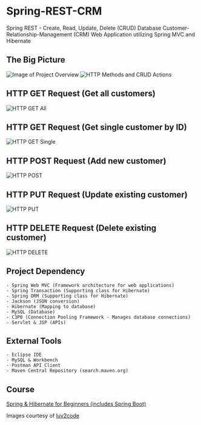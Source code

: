 # Spring-REST-CRM

Spring REST - Create, Read, Update, Delete (CRUD) Database Customer-Relationship-Management (CRM) Web Application utilizing Spring MVC and Hibernate

## The Big Picture

![Image of Project Overview](https://i.imgur.com/vGdKqHi.png)
![HTTP Methods and CRUD Actions](https://i.imgur.com/j3kQNPz.png)


## HTTP GET Request (Get all customers)
![HTTP GET All](https://i.imgur.com/Um9V0Ah.png)

## HTTP GET Request (Get single customer by ID)
![HTTP GET Single](https://i.imgur.com/4tvdczl.png)

## HTTP POST Request (Add new customer)
![HTTP POST](https://i.imgur.com/96HeNyg.png)

## HTTP PUT Request (Update existing customer)
![HTTP PUT](https://i.imgur.com/y4mSJie.png)

## HTTP DELETE Request (Delete existing customer)
![HTTP DELETE](https://i.imgur.com/rETxBLx.png)


## Project Dependency
```
- Spring Web MVC (Framework architecture for web applications)
- Spring Transaction (Supporting class for Hibernate)
- Spring ORM (Supporting class for Hibernate)
- Jackson (JSON conversion)
- Hibernate (Mapping to database)
- MySQL (Database)
- C3P0 (Connection Pooling Framework - Manages database connections)
- Servlet & JSP (APIs)
```

## External Tools
```
- Eclipse IDE
- MySQL & Workbench
- Postman API Client
- Maven Central Repository (search.maven.org)
```


## Course
[Spring & Hibernate for Beginners (includes Spring Boot)](https://www.udemy.com/course/spring-hibernate-tutorial/)

Images courtesy of [luv2code](www.luv2code.com)
